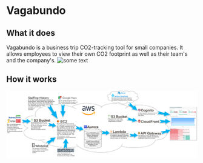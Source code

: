 # Vagabundo

## What it does
Vagabundo is a business trip CO2-tracking tool for small companies. It allows employees to view their own CO2 footprint as well as their team's and the company's.
![some text](images/Cl)

## How it works
![some text](images/CloudArchitecture.png)
